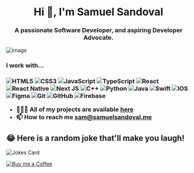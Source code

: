 <h1 align="center">Hi 👋, I'm Samuel Sandoval </h1>
<h3 align="center">A passionate Software Developer, and aspiring Developer Advocate.</h3>

![image](https://github.com/saadeghi/saadeghi/blob/master/dino.gif)

<!--- Badge Link https://github.com/alexandresanlim/Badges4-README.md-Profile --->

<p align="left">
<h3> I work with... <h3>
 <img alt="HTML5" src="https://img.shields.io/badge/html5%20-%23E34F26.svg?&style=for-the-badge&logo=html5&logoColor=white"/>
 <img alt="CSS3" src="https://img.shields.io/badge/css3%20-%231572B6.svg?&style=for-the-badge&logo=css3&logoColor=white"/>
 <img alt="JavaScript" src="https://img.shields.io/badge/javascript%20-%23323330.svg?&style=for-the-badge&logo=javascript&logoColor=%23F7DF1E"/>
 <img alt="TypeScript" src="https://img.shields.io/badge/typescript%20-%23007ACC.svg?&style=for-the-badge&logo=typescript&logoColor=white"/>
 <img alt="React" src="https://img.shields.io/badge/react%20-%2320232a.svg?&style=for-the-badge&logo=react&logoColor=%2361DAFB"/>
 <img alt="React Native" src="https://img.shields.io/badge/react_native%20-%2320232a.svg?&style=for-the-badge&logo=react&logoColor=%2361DAFB"/>
 <img alt="Next JS" src="https://img.shields.io/badge/next%20js%20-%23000000.svg?&style=for-the-badge&logo=next.js&logoColor=white"/>
 <img alt="C++" src="https://img.shields.io/badge/c++%20-%2300599C.svg?&style=for-the-badge&logo=c%2B%2B&ogoColor=white"/>
 <img alt="Python" src="https://img.shields.io/badge/python%20-%2314354C.svg?&style=for-the-badge&logo=python&logoColor=white"/>
 <img alt="Java" src="https://img.shields.io/badge/java-%23ED8B00.svg?&style=for-the-badge&logo=java&logoColor=white"/>
 <img alt="Swift" src="https://img.shields.io/badge/swift-%23FA7343.svg?&style=for-the-badge&logo=swift&logoColor=white"/>
 <img alt="IOS" src="https://img.shields.io/badge/iOS-000000?style=for-the-badge&logo=ios&logoColor=white">
 <img alt="Figma" src="https://img.shields.io/badge/figma%20-%23F24E1E.svg?&style=for-the-badge&logo=figma&logoColor=white"/>
 <img alt="Git" src="https://img.shields.io/badge/Git-F05032?style=for-the-badge&logo=git&logoColor=white"/>
 <img alt="GitHub" src="https://img.shields.io/badge/github%20-%23121011.svg?&style=for-the-badge&logo=github&logoColor=white"/>
 <img alt="Firebase" src="https://img.shields.io/badge/firebase-ffca28?style=for-the-badge&logo=firebase&logoColor=white"/>
</p>

- 👨🏻‍💻 All of my projects are available  [here](https://github.com/samuelsandoval1?tab=repositories)
- 📫 How to reach me **sam@samuelsandoval.me**
## 😂 Here is a random joke that'll make you laugh!
![Jokes Card](https://readme-jokes.vercel.app/api)
<!-- ![Sam Sandovals's github stats](https://github-readme-stats.vercel.app/api?username=samuelsandoval1&show_icons=true&theme=tokyonight) -->
[![Buy me a Coffee](https://img.shields.io/badge/buy%20me%20a-coffee-%23FF813F)](http://buymeacoff.ee/samuelsandoval)


